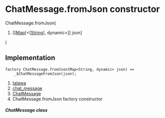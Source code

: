 
<div>

# ChatMessage.fromJson constructor

</div>


ChatMessage.fromJson(

1.  [[[Map](https://api.flutter.dev/flutter/dart-core/Map-class.md)[\<[[String](https://api.flutter.dev/flutter/dart-core/String-class.html)],
    dynamic\>]]
    json]

)



## Implementation

``` language-dart
factory ChatMessage.fromJson(Map<String, dynamic> json) =>
    _$ChatMessageFromJson(json);
```







1.  [talawa](../../index.md)
2.  [chat_message](../../models_chats_chat_message/)
3.  [ChatMessage](../../models_chats_chat_message/ChatMessage-class.md)
4.  ChatMessage.fromJson factory constructor

##### ChatMessage class







